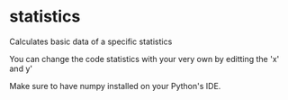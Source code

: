 # statistics

Calculates basic data of a specific statistics

You can change the code statistics with your very own by editting the 'x' and y'

Make sure to have numpy installed on your Python's IDE.
